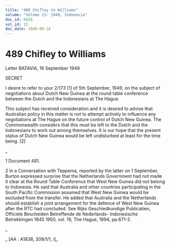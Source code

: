 ```yaml
---
title: "489 Chifley to Williams"
volume: "Volume 15: 1949, Indonesia"
doc_id: 6658
vol_id: 15
doc_date: 1949-09-16
---
```


# 489 Chifley to Williams

Letter BATAVIA, 16 September 1949

SECRET

I desire to refer to your 2/173 [1] of 5th September, 1949, on the subject of negotiations about Dutch New Guinea at the round table conference between the Dutch and the Indonesians at The Hague.

This subject has received consideration and it is desired to advise that Australian policy in this matter is not to attempt actively to influence any negotiations at The Hague on the future control of Dutch New Guinea. The Commonwealth considers that this must be left to the Dutch and the Indonesians to work out among themselves. It is our hope that the present status of Dutch New Guinea would be left undisturbed at least for the time being. [2]

_

1 Document 481.

2 In a Conversation with Teppema, reported by the latter on 1 September, Burton expressed surprise that the Netherlands Government had not made it clear at the Round Table Conference that West New Guinea did not belong to Indonesia. He said that Australia and other countries participating in the South Pacific Commission assumed that West New Guinea would be excluded from the transfer. He added that Australia and the Netherlands should establish a joint arrangement for the defence of West New Guinea after the RTC had concluded. See Rijks Geschiedkundige Publicatien, Officiele Bescheiden Betreffende de Nederlands- Indonesische Betrekkingen 1845 1950, vol. 19, The Hague, 1994, pp.671-2.

_

_ [AA : A1838, 309/1/1, i]_
